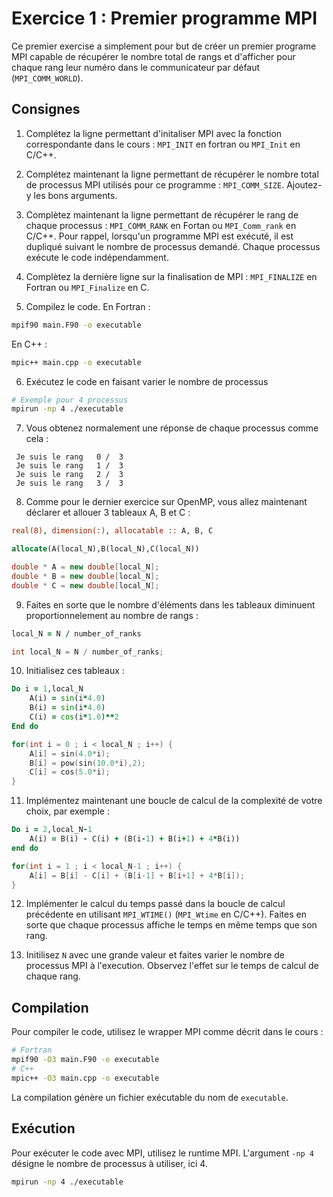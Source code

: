 # Exercice 1 : Premier programme MPI

Ce premier exercise a simplement pour but de créer un premier programe MPI
capable de récupérer le nombre total de rangs et d'afficher pour chaque rang leur numéro dans le communicateur par défaut (`MPI_COMM_WORLD`).

## Consignes

1. Complétez la ligne permettant d'initaliser MPI avec la fonction correspondante dans le cours : `MPI_INIT` en fortran ou `MPI_Init` en C/C++.

2. Complétez maintenant la ligne permettant de récupérer le nombre total de processus MPI utilisés pour ce programme : `MPI_COMM_SIZE`. Ajoutez-y les bons arguments.

3. Complètez maintenant la ligne permettant de récupérer le rang de chaque processus : `MPI_COMM_RANK` en Fortan ou `MPI_Comm_rank` en C/C++.
   Pour rappel, lorsqu'un programme MPI est exécuté, il est dupliqué suivant le nombre de processus demandé.
   Chaque processus exécute le code indépendamment.

4. Complètez la dernière ligne sur la finalisation de MPI : `MPI_FINALIZE` en Fortran ou `MPI_Finalize` en C.

5. Compilez le code.
En Fortran :
```bash
mpif90 main.F90 -o executable
```
En C++ :
```bash
mpic++ main.cpp -o executable
```

6. Exécutez le code en faisant varier le nombre de processus

```bash
# Exemple pour 4 processus
mpirun -np 4 ./executable
```

7. Vous obtenez normalement une réponse de chaque processus comme cela :

```
 Je suis le rang   0 /  3
 Je suis le rang   1 /  3
 Je suis le rang   2 /  3
 Je suis le rang   3 /  3

```

8. Comme pour le dernier exercice sur OpenMP, vous allez maintenant déclarer et allouer 3 tableaux A, B et C :

```fortran
real(8), dimension(:), allocatable :: A, B, C

allocate(A(local_N),B(local_N),C(local_N))
```

```C++
double * A = new double[local_N];
double * B = new double[local_N];
double * C = new double[local_N];
```

9. Faites en sorte que le nombre d'éléments dans les tableaux diminuent proportionnelement au nombre de rangs :
```fortran
local_N = N / number_of_ranks
```

```C++
int local_N = N / number_of_ranks;
```

10. Initialisez ces tableaux :
```fortran
Do i = 1,local_N
    A(i) = sin(i*4.0)
    B(i) = sin(i*4.0)
    C(i) = cos(i*1.0)**2
End do
```

```C++
for(int i = 0 ; i < local_N ; i++) {
    A[i] = sin(4.0*i);
    B[i] = pow(sin(10.0*i),2);
    C[i] = cos(5.0*i);
}
```

11. Implémentez maintenant une boucle de calcul de la complexité de votre choix, par exemple :
```fortran
Do i = 2,local_N-1
    A(i) = B(i) - C(i) + (B(i-1) + B(i+1) + 4*B(i))
end do
```

```C++
for(int i = 1 ; i < local_N-1 ; i++) {
    A[i] = B[i] - C[i] + (B[i-1] + B[i+1] + 4*B[i]);
}
```

12. Implémenter le calcul du temps passé dans la boucle de calcul précédente en utilisant `MPI_WTIME()` (`MPI_Wtime` en C/C++).
Faites en sorte que chaque processus affiche le temps en même temps que son rang.

13. Initilisez `N` avec une grande valeur et faites varier le nombre de processus MPI à l'execution.
Observez l'effet sur le temps de calcul de chaque rang.

## Compilation

Pour compiler le code, utilisez le wrapper MPI comme décrit dans le cours :

```bash
# Fortran
mpif90 -O3 main.F90 -o executable
# C++
mpic++ -O3 main.cpp -o executable
```

La compilation génère un fichier exécutable du nom de `executable`.

## Exécution

Pour exécuter le code avec MPI, utilisez le runtime MPI.
L'argument `-np 4` désigne le nombre de processus à utiliser, ici 4.

```bash
mpirun -np 4 ./executable
